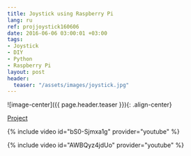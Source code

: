 ```yaml
---
title: Joystick using Raspberry Pi
lang: ru
ref: projjoystick160606
date: 2016-06-06 03:00:01 +03:00
tags:
- Joystick
- DIY
- Python
- Raspberry Pi
layout: post
header:
  teaser: "/assets/images/joystick.jpg"
---
```


![image-center]({{ page.header.teaser }}){: .align-center}

[Project](https://github.com/akarazeevprojects/joystick)

{% include video id="bS0-Sjmxa1g" provider="youtube" %}

{% include video id="AWBQyz4jdUo" provider="youtube" %}

